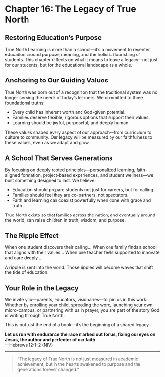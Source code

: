 # Chapter 16: The Legacy of True North

## Restoring Education’s Purpose

True North Learning is more than a school—it’s a movement to recenter education around purpose, meaning, and the holistic flourishing of students. This chapter reflects on what it means to leave a legacy—not just for our students, but for the educational landscape as a whole.

## Anchoring to Our Guiding Values

True North was born out of a recognition that the traditional system was no longer serving the needs of today’s learners. We committed to three foundational truths:
- Every child has inherent worth and God-given potential.
- Families deserve flexible, rigorous options that support their values.
- Learning should be joyful, purposeful, and deeply human.

These values shaped every aspect of our approach—from curriculum to culture to community. Our legacy will be measured by our faithfulness to these values, even as we adapt and grow.

## A School That Serves Generations

By focusing on deeply rooted principles—personalized learning, faith-aligned formation, project-based experiences, and student wellness—we built something designed to last. We believe:
- Education should prepare students not just for careers, but for calling.
- Families should feel they are co-partners, not spectators.
- Faith and learning can coexist powerfully when done with grace and truth.

True North exists so that families across the nation, and eventually around the world, can raise children in truth, wisdom, and purpose.

## The Ripple Effect

When one student discovers their calling…
When one family finds a school that aligns with their values…
When one teacher feels supported to innovate and care deeply…

A ripple is sent into the world. Those ripples will become waves that shift the tide of education.

## Your Role in the Legacy

We invite you—parents, educators, visionaries—to join us in this work. Whether by enrolling your child, spreading the word, launching your own micro-campus, or partnering with us in prayer, you are part of the story God is writing through True North.

This is not just the end of a book—it’s the beginning of a shared legacy.

**Let us run with endurance the race marked out for us, fixing our eyes on Jesus, the author and perfecter of our faith.**  
—Hebrews 12:1–2 (NIV)

---

> “The legacy of True North is not just measured in academic achievement, but in the hearts awakened to purpose and the generations forever changed.”

